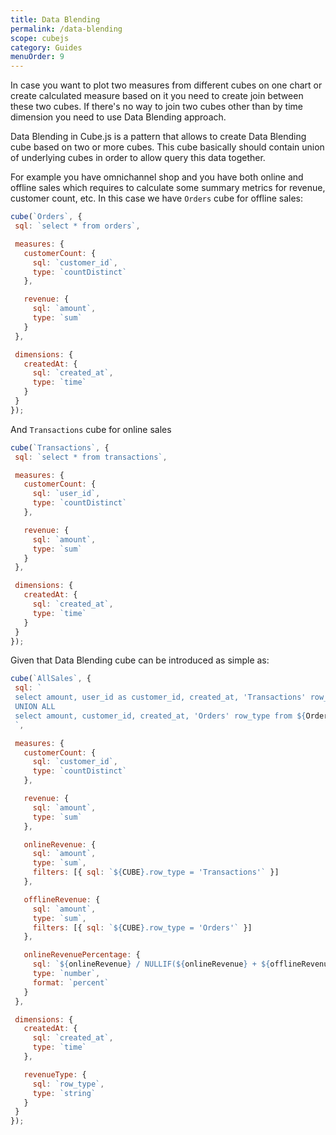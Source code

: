 ```yaml
---
title: Data Blending
permalink: /data-blending
scope: cubejs
category: Guides
menuOrder: 9
---
```


In case you want to plot two measures from different cubes on one chart or
create calculated measure based on it you need to create join between these two cubes.
If there's no way to join two cubes other than by time dimension you need to use Data Blending approach.

Data Blending in Cube.js is a pattern that allows to create Data Blending cube based on two or more cubes.
This cube basically should contain union of underlying cubes in order to allow query this data together.

For example you have omnichannel shop and you have both online and offline sales which requires to calculate some summary metrics for revenue, customer count, etc.
In this case we have `Orders` cube for offline sales:

```javascript
cube(`Orders`, {
 sql: `select * from orders`,

 measures: {
   customerCount: {
     sql: `customer_id`,
     type: `countDistinct`
   },

   revenue: {
     sql: `amount`,
     type: `sum`
   }
 },

 dimensions: {
   createdAt: {
     sql: `created_at`,
     type: `time`
   }
 }
});
```

And `Transactions` cube for online sales

```javascript
cube(`Transactions`, {
 sql: `select * from transactions`,

 measures: {
   customerCount: {
     sql: `user_id`,
     type: `countDistinct`
   },

   revenue: {
     sql: `amount`,
     type: `sum`
   }
 },

 dimensions: {
   createdAt: {
     sql: `created_at`,
     type: `time`
   }
 }
});
```

Given that Data Blending cube can be introduced as simple as:

```javascript
cube(`AllSales`, {
 sql: `
 select amount, user_id as customer_id, created_at, 'Transactions' row_type from ${Transactions.sql()}
 UNION ALL
 select amount, customer_id, created_at, 'Orders' row_type from ${Orders.sql()}
 `,

 measures: {
   customerCount: {
     sql: `customer_id`,
     type: `countDistinct`
   },

   revenue: {
     sql: `amount`,
     type: `sum`
   },

   onlineRevenue: {
     sql: `amount`,
     type: `sum`,
     filters: [{ sql: `${CUBE}.row_type = 'Transactions'` }]
   },

   offlineRevenue: {
     sql: `amount`,
     type: `sum`,
     filters: [{ sql: `${CUBE}.row_type = 'Orders'` }]
   },

   onlineRevenuePercentage: {
     sql: `${onlineRevenue} / NULLIF(${onlineRevenue} + ${offlineRevenue}, 0)`,
     type: `number`,
     format: `percent`
   }
 },

 dimensions: {
   createdAt: {
     sql: `created_at`,
     type: `time`
   },

   revenueType: {
     sql: `row_type`,
     type: `string`
   }
 }
});
```
